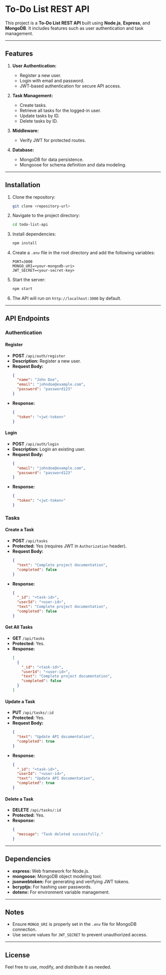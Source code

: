 # To-Do List REST API

This project is a **To-Do List REST API** built using **Node.js**, **Express**, and **MongoDB**. It includes features such as user authentication and task management.

---

## Features

1. **User Authentication:**
   - Register a new user.
   - Login with email and password.
   - JWT-based authentication for secure API access.

2. **Task Management:**
   - Create tasks.
   - Retrieve all tasks for the logged-in user.
   - Update tasks by ID.
   - Delete tasks by ID.

3. **Middleware:**
   - Verify JWT for protected routes.

4. **Database:**
   - MongoDB for data persistence.
   - Mongoose for schema definition and data modeling.

---

## Installation

1. Clone the repository:
   ```bash
   git clone <repository-url>
   ```

2. Navigate to the project directory:
   ```bash
   cd todo-list-api
   ```

3. Install dependencies:
   ```bash
   npm install
   ```

4. Create a `.env` file in the root directory and add the following variables:
   ```env
   PORT=3000
   MONGO_URI=<your-mongodb-uri>
   JWT_SECRET=<your-secret-key>
   ```

5. Start the server:
   ```bash
   npm start
   ```

6. The API will run on `http://localhost:3000` by default.

---

## API Endpoints

### **Authentication**

#### Register
- **POST** `/api/auth/register`
- **Description:** Register a new user.
- **Request Body:**
  ```json
  {
    "name": "John Doe",
    "email": "johndoe@example.com",
    "password": "password123"
  }
  ```
- **Response:**
  ```json
  {
    "token": "<jwt-token>"
  }
  ```

#### Login
- **POST** `/api/auth/login`
- **Description:** Login an existing user.
- **Request Body:**
  ```json
  {
    "email": "johndoe@example.com",
    "password": "password123"
  }
  ```
- **Response:**
  ```json
  {
    "token": "<jwt-token>"
  }
  ```

### **Tasks**

#### Create a Task
- **POST** `/api/tasks`
- **Protected:** Yes (requires JWT in `Authorization` header).
- **Request Body:**
  ```json
  {
    "text": "Complete project documentation",
    "completed": false
  }
  ```
- **Response:**
  ```json
  {
    "_id": "<task-id>",
    "userId": "<user-id>",
    "text": "Complete project documentation",
    "completed": false
  }
  ```

#### Get All Tasks
- **GET** `/api/tasks`
- **Protected:** Yes.
- **Response:**
  ```json
  [
    {
      "_id": "<task-id>",
      "userId": "<user-id>",
      "text": "Complete project documentation",
      "completed": false
    }
  ]
  ```

#### Update a Task
- **PUT** `/api/tasks/:id`
- **Protected:** Yes.
- **Request Body:**
  ```json
  {
    "text": "Update API documentation",
    "completed": true
  }
  ```
- **Response:**
  ```json
  {
    "_id": "<task-id>",
    "userId": "<user-id>",
    "text": "Update API documentation",
    "completed": true
  }
  ```

#### Delete a Task
- **DELETE** `/api/tasks/:id`
- **Protected:** Yes.
- **Response:**
  ```json
  {
    "message": "Task deleted successfully."
  }
  ```

---


## Dependencies

- **express:** Web framework for Node.js.
- **mongoose:** MongoDB object modeling tool.
- **jsonwebtoken:** For generating and verifying JWT tokens.
- **bcryptjs:** For hashing user passwords.
- **dotenv:** For environment variable management.

---

## Notes

- Ensure `MONGO_URI` is properly set in the `.env` file for MongoDB connection.
- Use secure values for `JWT_SECRET` to prevent unauthorized access.

---

## License
Feel free to use, modify, and distribute it as needed.

